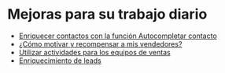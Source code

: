 # Mejoras para su trabajo diario

  * [Enriquecer contactos con la función Autocompletar contacto](optimize/partner_autocomplete)
  * [¿Cómo motivar y recompensar a mis vendedores?](optimize/gamification)
  * [Utilizar actividades para los equipos de ventas](optimize/utilize_activities)
  * [Enriquecimiento de leads](optimize/lead_enrichment)

